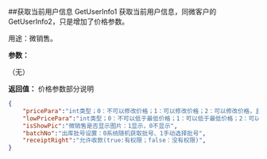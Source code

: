 ﻿##获取当前用户信息 GetUserInfo1
获取当前用户信息，同微客户的GetUserInfo2，只是增加了价格参数。

用途：微销售。

**参数：**

（无）


**返回值：**
价格参数部分说明
``` json
{
	"pricePara":"int类型；0：不可以修改价格；1：可以修改价格；2：可以修改价格，且给予提示",	
	"lowPricePara":"int类型；0：不可以低于最低价格；1：可以低于最低价格；2：可以低于最低价格，且给予提示",	
	"isShowPic":"微销售是否显示图片：1显示，0不显示",
	"batchNo":"出库批号设置：0系统随机获取批号、1手动选择批号",	
	"receiptRight":"允许收款(true:有权限；false：没有权限)",	
}
```
